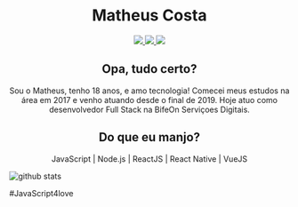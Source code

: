 
<h1 align="center">
  Matheus Costa
</h1>
<p  align="center">
  <a
    href="https://web.whatsapp.com/send?phone=+5512988297092" target="_blank"
    alt="WhatsApp"
    rel="noopener"
   >
    <img src="https://img.shields.io/badge/-WhatsApp-28A745?style=flat&logo=WhatsApp&logoColor=white" />
  </a>
  <a
    href="mailto:matheus.costa2772@gmail.com" target="_blank"
    alt="Gmail"
    rel="noopener"
  >
    <img src="https://img.shields.io/badge/-Gmail-28A745?style=flat&logo=gmail&logoColor=white" />
  </a>
  <a
    href="https://www.linkedin.com/in/matheus-costa-500695187/" target="_blank"
    alt="LinkedIn"
    rel="noopener"
  >
    <img src="https://img.shields.io/badge/-LinkedIn-28A745?style=flat&logo=Linkedin&logoColor=white" />
  </a>
</p>


<h2 align="center">
  Opa, tudo certo?
</h2>

<p align="center">
  Sou o Matheus, tenho 18 anos, e amo tecnologia! Comecei meus estudos na área em 2017 e venho atuando desde o final de 2019. Hoje atuo como desenvolvedor Full     Stack na BifeOn Serviçoes Digitais.
</p>

<h2 align="center">
  Do que eu manjo?
</h2>

<p align="center">
  JavaScript | Node.js | ReactJS | React Native | VueJS
</p>

![github stats](https://github-readme-stats.vercel.app/api?username=MatheusCoxxxta&show_icons=true)

#JavaScript4love
